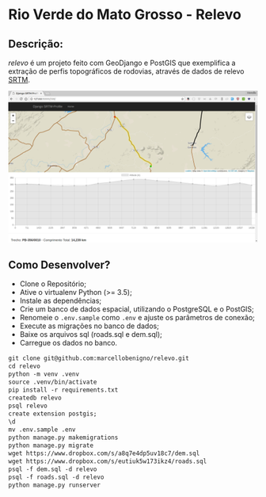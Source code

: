# Rio Verde do Mato Grosso - Relevo


## Descrição:

*relevo* é um projeto feito com GeoDjango e PostGIS que exemplifica a extração
de perfis topográficos de rodovias, através de dados de relevo [SRTM][1].

![alt perfil topográfico](img/example.png)


## Como Desenvolver?

* Clone o Repositório;
* Ative o virtualenv Python (>= 3.5);
* Instale as dependências;
* Crie um banco de dados espacial, utilizando o PostgreSQL e o PostGIS;
* Renomeie o `.env.sample` como `.env` e ajuste os parâmetros de conexão;
* Execute as migrações no banco de dados;
* Baixe os arquivos sql (roads.sql e dem.sql);
* Carregue os dados no banco.

```
git clone git@github.com:marcellobenigno/relevo.git
cd relevo
python -m venv .venv
source .venv/bin/activate
pip install -r requirements.txt
createdb relevo
psql relevo
create extension postgis;
\d
mv .env.sample .env
python manage.py makemigrations
python manage.py migrate
wget https://www.dropbox.com/s/a8q7e4dp5uv18c7/dem.sql
wget https://www.dropbox.com/s/eutiuk5w173ikz4/roads.sql
psql -f dem.sql -d relevo
psql -f roads.sql -d relevo
python manage.py runserver

```

[1]:https://www2.jpl.nasa.gov/srtm/
